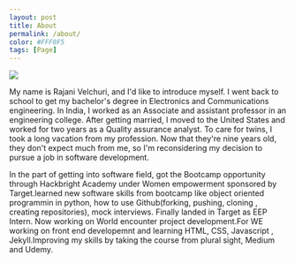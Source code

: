 ```yaml
---
layout: post
title: About
permalink: /about/
color: #FFF0F5
tags: [Page]
---
```


<link rel = "stylesheet" type = "text/css" href = "/Users/Z009F7C/Projects/personal_portfolio/assets/css/devicon.min.css">

<!--  for devicon plain version -->
<i class="devicon-devicon-plain"></i>

<!--  for devicon plain version with wordmark -->
<i class="devicon-devicon-plain-wordmark"></i>

<!--  for devicon plain version colored with devicon main color -->
<i class="devicon-devicon-plain colored"></i>

<!--  for devicon plain version with wordmark colored with devicon main color -->
<i class="devicon-devicon-plain-wordmark colored"></i>

<img src="https://cdn.jsdelivr.net/gh/devicons/devicon/icons/python/python-original-wordmark.svg" />

My name is Rajani Velchuri, and I'd like to introduce myself. I went back to school to get my bachelor's degree in Electronics and Communications engineering. In India, I worked as an Associate and assistant professor in an engineering college. After getting married, I moved to the United States and worked for two years as a Quality assurance analyst. To care for twins, I took a long vacation from my profession. Now that they're nine years old, they don't expect much from me, so I'm reconsidering my decision to pursue a job in software development.

In the part of getting into software field, got the Bootcamp opportunity through Hackbright Academy under Women empowerment sponsored by Target.learned new software skills from bootcamp like object oriented programmin in python, how to use Github(forking, pushing, cloning , creating repositories), mock interviews. Finally landed in Target as EEP Intern. Now working on World encounter project development.For WE working on front end developemnt and learning HTML, CSS, Javascript , Jekyll.Improving my skills by taking the course from plural sight, Medium and Udemy.

